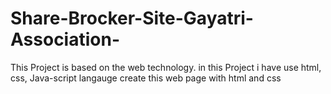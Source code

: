 # Share-Brocker-Site-Gayatri-Association-
This Project is based on the web technology. in this Project i have use html, css, Java-script langauge
create this web page with html and css
